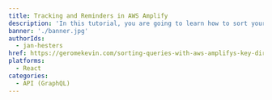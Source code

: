 ```yaml
---
title: Tracking and Reminders in AWS Amplify
description: 'In this tutorial, you are going to learn how to sort your GraphQL queries in AWS Amplify using the @key directive. Understand how DynamoDB saves your data and leverage it to create more flexible queries.'
banner: './banner.jpg'
authorIds:
  - jan-hesters
href: https://geromekevin.com/sorting-queries-with-aws-amplifys-key-directive/
platforms:
  - React
categories:
  - API (GraphQL)
---
```

